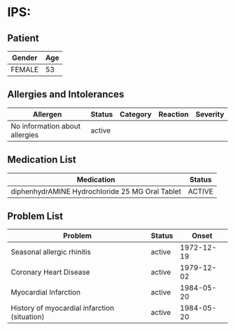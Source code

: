 # IPS:

## Patient

|Gender|Age|
|---|---|
|FEMALE|53|

## Allergies and Intolerances

|Allergen|Status|Category|Reaction|Severity|
|---|---|---|---|---|
|No information about allergies|active||||

## Medication List

|Medication|Status|
|---|---|
|diphenhydrAMINE Hydrochloride 25 MG Oral Tablet|ACTIVE|

## Problem List

|Problem|Status|Onset|
|---|---|---|
|Seasonal allergic rhinitis|active|1972-12-19|
|Coronary Heart Disease|active|1979-12-02|
|Myocardial Infarction|active|1984-05-20|
|History of myocardial infarction (situation)|active|1984-05-20|
